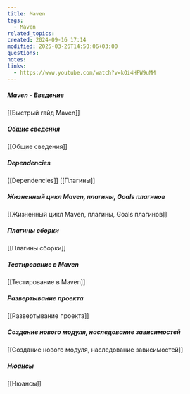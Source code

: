```yaml
---
title: Maven
tags:
  - Maven
related_topics: 
created: 2024-09-16 17:14
modified: 2025-03-26T14:50:06+03:00
questions: 
notes: 
links:
  - https://www.youtube.com/watch?v=kOi4HFW9uMM
---
```


##### Maven - Введение
[[Быстрый гайд Maven]]
##### Общие сведения
[[Общие сведения]]
##### Dependencies
[[Dependencies]]
[[Плагины]]
##### Жизненный цикл Maven, плагины, Goals плагинов
[[Жизненный цикл Maven, плагины, Goals плагинов]]
##### Плагины сборки
[[Плагины сборки]]
##### Тестирование в Maven 
[[Тестирование в Maven]]
##### Развертывание проекта
[[Развертывание проекта]]
##### Создание нового модуля, наследование зависимостей
[[Создание нового модуля, наследование зависимостей]]
##### Нюансы
[[Нюансы]]